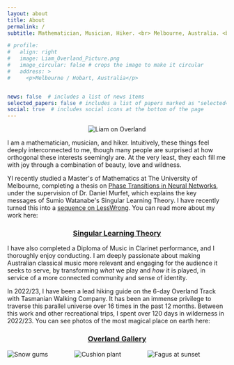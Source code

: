 ```yaml
---
layout: about
title: About
permalink: /
subtitle: Mathematician, Musician, Hiker. <br> Melbourne, Australia. <br> lemmykc@gmail.com

# profile:
#   align: right
#   image: Liam_Overland_Picture.png
#   image_circular: false # crops the image to make it circular
#   address: >
#     <p>Melbourne / Hobart, Australia</p>


news: false  # includes a list of news items
selected_papers: false # includes a list of papers marked as "selected={true}"
social: true  # includes social icons at the bottom of the page
---
```

<p align="center">
<!--<img src="assets/img/Liam_Overland_Picture.png" style="max-width:80%;">-->
<img src="{{site.baseurl}}/assets/img/Liam_Overland_Picture_jpg.jpeg" style="max-width:100%;" alt="Liam on Overland">
</p>


I am a mathematician, musician, and hiker. Intuitively, these things feel deeply interconnected to me, though many people are surprised at how orthogonal these interests seemingly are. At the very least, they each fill me with joy through a combination of beauty, love and wildness. 


YI recently studied a Master's of Mathematics at The University of Melbourne, completing a thesis on [Phase Transitions in Neural Networks](http://therisingsea.org/notes/MSc-Carroll.pdf), under the supervision of Dr. Daniel Murfet, which explains the key messages of Sumio Watanabe's Singular Learning Theory. I have recently turned this into a [sequence on LessWrong](https://www.lesswrong.com/s/czrXjvCLsqGepybHC). You can read more about my work here:

<h3 align="center">
<a href="/mathematics/SLT/">Singular Learning Theory</a>
</h3> 

I have also completed a Diploma of Music in Clarinet performance, and I thoroughly enjoy conducting. I am deeply passionate about making Australian classical music more relevant and engaging for the audience it seeks to serve, by transforming _what_ we play and _how_ it is played, in service of a more connected community and sense of identity. 

In 2022/23, I have been a lead hiking guide on the 6-day Overland Track with Tasmanian Walking Company. It has been an immense privilege to traverse this parallel universe over 16 times in the past 12 months. Between this work and other recreational trips, I spent over 120 days in wilderness in 2022/23. You can see photos of the most magical place on earth here:

<h3 align="center">
<a href="/hiking/overland gallery/">Overland Gallery</a>
</h3>

<style>
  .row {
    display: flex;
    justify-content: space-between;
  }

  .column {
    flex-basis: 33%;
  }
</style>




<div class="row">
  <div class="column">
    <img src="https://wsrv.nl/?url=lemmykc.github.io/assets/img/Overland_highlights_jpeg/IMG_6704.jpeg&w=500&h=500&output=jpg&q=100&t=square" style="max-width:100%;" alt="Snow gums">
  </div>
  <div class="column">
  <img src="https://wsrv.nl/?url=lemmykc.github.io/assets/img/Overland_highlights_jpeg/IMG_8824.jpeg&w=500&h=500&output=jpg&q=100&t=square" style="max-width:100%;" alt="Cushion plant">
  </div>
  <div class="column">
    <img src="https://wsrv.nl/?url=lemmykc.github.io/assets/img/Overland_highlights_jpeg/IMG_2565.jpeg&w=500&h=500&output=jpg&q=100&t=square" style="max-width:100%;" alt="Fagus at sunset">
  </div>
</div>



